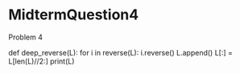 # MidtermQuestion4
Problem 4

def deep_reverse(L):
for i in reverse(L):
i.reverse()
L.append()
L[:] = L[len(L)//2:]
print(L)
